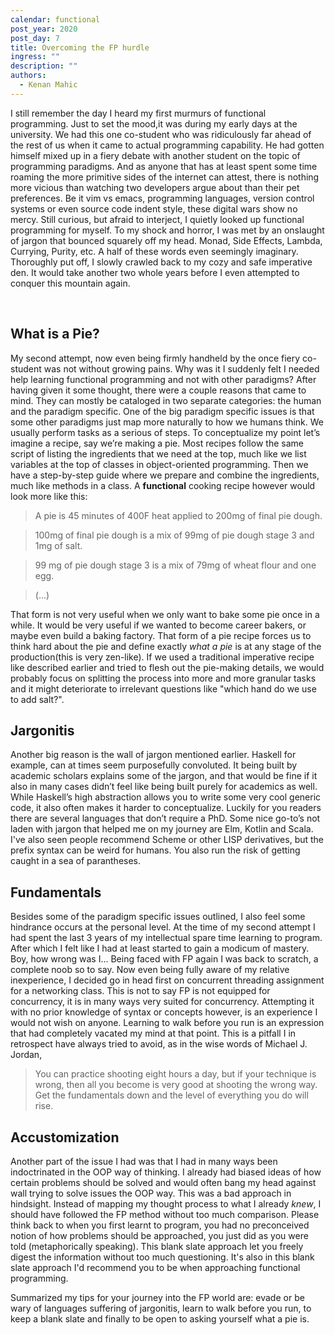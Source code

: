 ```yaml
---
calendar: functional
post_year: 2020
post_day: 7
title: Overcoming the FP hurdle
ingress: ""
description: ""
authors:
  - Kenan Mahic
---
```

I still remember the day I heard my first murmurs of functional programming. Just to set the mood,it was during my early days at the university. We had this one co-student who was ridiculously far ahead of the rest of us when it came to actual programming capability. He had gotten himself mixed up in a fiery debate with another student on the topic of programming paradigms. And as anyone that has at least spent some time roaming the more primitive sides of the internet can attest, there is nothing more vicious than watching two developers argue about than their pet preferences. Be it vim vs emacs, programming languages, version control systems or even source code indent style, these digital wars show no mercy. Still curious, but afraid to interject, I quietly looked up functional programming for myself. To my shock and horror, I was met by an onslaught of jargon that bounced squarely off my head. Monad, Side Effects, Lambda, Currying, Purity, etc. A half of these words even seemingly imaginary. Thoroughly put off, I slowly crawled back to my cozy and safe imperative den. It would take another two whole years before I even attempted to conquer this mountain again.

 
## What is a Pie?

My second attempt, now even being firmly handheld by the once fiery co-student was not without growing pains. Why was it I suddenly felt I needed help learning functional programming and not with other paradigms? After having given it some thought, there were a couple reasons that came to mind. They can mostly be cataloged in two separate categories: the human and the paradigm specific. One of the big paradigm specific issues is that some other paradigms just map more naturally to how we humans think. We usually perform tasks as a serious of steps. To conceptualize my point let’s imagine a recipe, say we’re making a pie. Most recipes follow the same script of listing the ingredients that we need at the top, much like we list variables at the top of classes in object-oriented programming. Then we have a step-by-step guide where we prepare and combine the ingredients, much like methods in a class. A **functional** cooking recipe however would look more like this:

>A pie is 45 minutes of 400F heat applied to 200mg of final pie dough.

>100mg of final pie dough is a mix of 99mg of pie dough stage 3 and 1mg of salt.

>99 mg of pie dough stage 3 is a mix of 79mg of wheat flour and one egg.

>(...)

That form is not very useful when we only want to bake some pie once in a while. It would be very useful if we wanted to become career bakers, or maybe even build a baking factory. That form of a pie recipe forces us to think hard about the pie and define exactly _what a pie_ is at any stage of the production(this is very zen-like). If we used a traditional imperative recipe like described earlier and tried to flesh out the pie-making details, we would probably focus on splitting the process into more and more granular tasks and it might deteriorate to irrelevant questions like "which hand do we use to add salt?".

## Jargonitis

Another big reason is the wall of jargon mentioned earlier. Haskell for example, can at times seem purposefully convoluted. It being built by academic scholars explains some of the jargon, and that would be fine if it also in many cases didn’t feel like being built purely for academics as well. While Haskell’s high abstraction allows you to write some very cool generic code, it also often makes it harder to conceptualize. Luckily for you readers there are several languages that don’t require a PhD. Some nice go-to’s not laden with jargon that helped me on my journey are Elm, Kotlin and Scala. I've also seen people recommend Scheme or other LISP derivatives, but the prefix syntax can be weird for humans. You also run the risk of getting caught in a sea of parantheses.

## Fundamentals

Besides some of the paradigm specific issues outlined, I also feel some hindrance occurs at the personal level. At the time of my second attempt I had spent the last 3 years of my intellectual spare time learning to program. After which I felt like I had at least started to gain a modicum of mastery. Boy, how wrong was I... Being faced with FP again I was back to scratch, a complete noob so to say. Now even being fully aware of my relative inexperience, I decided go in head first on concurrent threading assignment for a networking class. This is not to say FP is not equipped for concurrency, it is in many ways very suited for concurrency. Attempting it with no prior knowledge of syntax or concepts however, is an experience I would not wish on anyone. Learning to walk before you run is an expression that had completely vacated my mind at that point. This is a pitfall I in retrospect have always tried to avoid, as in the wise words of Michael J. Jordan,


>You can practice shooting eight hours a day, but if your technique is wrong, then all you become is very good at shooting the wrong way. Get the fundamentals down and the level of everything you do will rise.

## Accustomization

Another part of the issue I had was that I had in many ways been indoctrinated in the OOP way of thinking. I already had biased ideas of how certain problems should be solved and would often bang my head against wall trying to solve issues the OOP way. This was a bad approach in hindsight. Instead of mapping my thought process to what I already _knew_, I should have followed the FP method without too much comparison. Please think back to when you first learnt to program, you had no preconceived notion of how problems should be approached, you just did as you were told (metaphorically speaking). This blank slate approach let you freely digest the information without too much questioning. It's also in this blank slate approach I'd recommend you to be when approaching functional programming.



Summarized my tips for your journey into the FP world are: evade or be wary of languages suffering of jargonitis, learn to walk before you run, to keep a blank slate and finally to be open to asking yourself what a pie is.